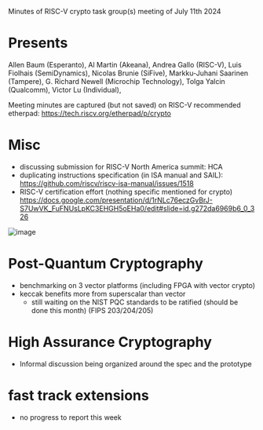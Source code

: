 Minutes of RISC-V crypto task group(s) meeting of July 11th 2024

# Presents

Allen Baum (Esperanto),
Al Martin (Akeana),
Andrea Gallo (RISC-V),
Luis Fiolhais (SemiDynamics),
Nicolas Brunie (SiFive),
Markku-Juhani Saarinen (Tampere),
G. Richard Newell (Microchip Technology),
Tolga Yalcin (Qualcomm),
Victor Lu (Individual),


Meeting minutes are captured (but not saved) on RISC-V recommended etherpad: https://tech.riscv.org/etherpad/p/crypto

# Misc

- discussing submission for RISC-V North America summit: HCA
- duplicating instructions specification (in ISA manual and SAIL): https://github.com/riscv/riscv-isa-manual/issues/1518
- RISC-V certification effort (nothing specific mentioned for crypto)
https://docs.google.com/presentation/d/1rNLc76eczGvBrJ-S7UwVK_FuFNUsLpKC3EHGH5oEHa0/edit#slide=id.g272da6969b6_0_326

![image](https://github.com/user-attachments/assets/bee92d33-9427-4895-b7d4-911d12615189)


# Post-Quantum Cryptography

- benchmarking on 3 vector platforms (including FPGA with vector crypto)
- keccak benefits more from superscalar than vector
     - still waiting on the NIST PQC standards to be ratified (should be done this month) (FIPS 203/204/205)
     
# High Assurance Cryptography 

- Informal discussion being organized around the spec and the prototype

# fast track extensions

- no progress to report this week
